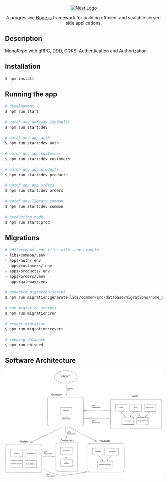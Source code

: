 <p align="center">
  <a href="http://nestjs.com/" target="blank"><img src="https://nestjs.com/img/logo-small.svg" width="200" alt="Nest Logo" /></a>
</p>

[circleci-image]: https://img.shields.io/circleci/build/github/nestjs/nest/master?token=abc123def456
[circleci-url]: https://circleci.com/gh/nestjs/nest

  <p align="center">A progressive <a href="http://nodejs.org" target="_blank">Node.js</a> framework for building efficient and scalable server-side applications.</p>

## Description

MonoRepo with gRPC, DDD, CQRS, Authentication and Authorization

## Installation

```bash
$ npm install
```

## Running the app

```bash
# development
$ npm run start

# watch dev gateway (default)
$ npm run start:dev

# watch dev app auth
$ npm run start:dev auth

# watch dev app customers
$ npm run start:dev customers

# watch dev app products
$ npm run start:dev products

# watch dev app orders
$ npm run start:dev orders

# watch dev library common
$ npm run start:dev common

# production mode
$ npm run start:prod
```

## Migrations

```bash
# edit/rename .env files with .env.example
- libs/common/.env
- apps/auth/.env
- apps/customers/.env
- apps/products/.env
- apps/orders/.env
- apps/gateway/.env

# generate migration script
$ npm run migration:generate libs/common/src/database/migrations/nome_da_migracao

# run migration scripts
$ npm run migration:run

# revert migration
$ npm run migration:revert

# seeding database
$ npm run db:seed
```
## Software Architecture

<img src="https://github.com/wrsouza/monorepo-grpc/raw/master/monorepo.svg" />